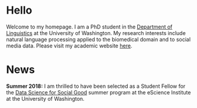 # Hello

Welcome to my homepage. I am a PhD student in the [Department of Linguistics](https://linguistics.washington.edu) at the University of Washington. My research interests include natural language processing applied to the biomedical domain and to social media data. Please visit my academic website [here](https://linguistics.washington.edu/people/amandalynne-paullada).

# News

**Summer 2018:** I am thrilled to have been selected as a Student Fellow for the [Data Science for Social Good](http://escience.washington.edu/get-involved/incubator-programs/data-science-for-social-good/) summer program at the eScience Institute at the University of Washington.

